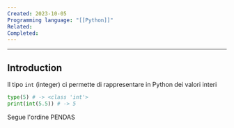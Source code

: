```yaml
---
Created: 2023-10-05
Programming language: "[[Python]]"
Related: 
Completed:
---
```

---
## Introduction
Il tipo `int` (integer) ci permette di rappresentare in Python dei valori interi

```python
type(5) # -> <class 'int'>
print(int(5.5)) # -> 5
```

Segue l'ordine PENDAS